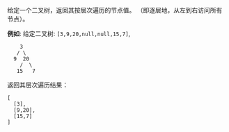 给定一个二叉树，返回其按层次遍历的节点值。 （即逐层地，从左到右访问所有节点）。

**例如**:
给定二叉树: `[3,9,20,null,null,15,7]`,
```
    3
   / \
  9  20
    /  \
   15   7
```
返回其层次遍历结果：
```
[
  [3],
  [9,20],
  [15,7]
]
```

